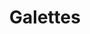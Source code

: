 ---
title: Galettes
metadata:
  course: Brunch
  title: Galettes
  source: https://www.youtube.com/watch?v=CK8T7v0NZ8Y
  servings: '4'
ingredients:
- name: ham
  amount: 4 slices
- name: eggs
  amount: '5'
- name: coconut oil
  amount: 4 tsp
- name: buckwheat flour
  amount: 220 g
- name: water
  amount: 400 ml
- name: spring onions
  amount: '4'
- name: pepper
  amount: 1 tsp
- name: nutmeg
  amount: 2 tsp
- name: salt
  amount: 1 tsp
- name: cheese
  amount: 200 g
cookware:
- name: mixing bowl
- name: whisk
- name: frying pan
- name: fork
- name: grater
- name: spatula
steps:
- description: Grab a mixing bowl and add in the buckwheat flour, whisk in one of
    the eggs and then gradually add the water to form the mixture for the galette.
- description: Add a teaspoon of coconut oil to a frying pan on a high heat and then
    add a scoop of the mixture to the pan to cook until the galette is firm. While
    it's cooking, you can slice the spring onions and break up the ham.
- description: Then crack another one of the eggs on it and use the back of a fork
    to spread the egg white around the surface. Once you're happy, make sure the yolk
    rests in the middle, then put a lid on to steam the egg white until it's firm
    (and the yolk is still runny).
- description: Now break up the ham and scatter it over the galette, avoiding the
    egg yolk. Then grab the grater and grate the cheese over the ham and then sprinkle
    the sliced spring onion on it.
- description: Now season the galette with the nutmeg and pepper, avoiding the egg
    yolk again, then sprinkle a little salt on the egg yolk.
- description: Use a spatula to fold over the edges of the galette to form a square,
    leaving the yolk exposed in the middle, then serve and start the next one!
- description: If you don't want to cook all four in one go, the mixture will keep
    in the fridge for a few days.

---